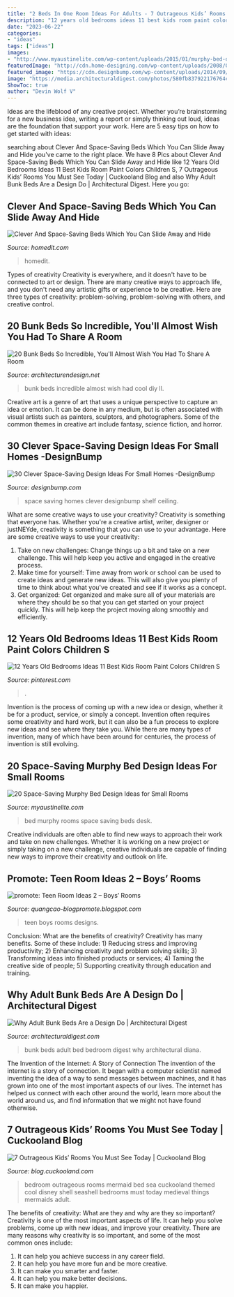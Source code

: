 ```yaml
---
title: "2 Beds In One Room Ideas For Adults - 7 Outrageous Kids’ Rooms You Must See Today"
description: "12 years old bedrooms ideas 11 best kids room paint colors children s"
date: "2023-06-22"
categories:
- "ideas"
tags: ["ideas"]
images:
- "http://www.myaustinelite.com/wp-content/uploads/2015/01/murphy-bed-design-ideas-for-small-rooms-in-blue-and-cream.jpg"
featuredImage: "http://cdn.home-designing.com/wp-content/uploads/2008/09/711.jpg"
featured_image: "https://cdn.designbump.com/wp-content/uploads/2014/09/space-saving-design-ideas-012.jpg"
image: "https://media.architecturaldigest.com/photos/580fb837922176764cf5d04b/master/w_1600%2Cc_limit/Studio-Lifestyle-adult-bunk-beds_02.jpg"
ShowToc: true
author: "Devin Wolf V"
---
```



Ideas are the lifeblood of any creative project. Whether you’re brainstorming for a new business idea, writing a report or simply thinking out loud, ideas are the foundation that support your work. Here are 5 easy tips on how to get started with ideas: 

	

		
searching about Clever And Space-Saving Beds Which You Can Slide Away and Hide you've came to the right place. We have 8 Pics about Clever And Space-Saving Beds Which You Can Slide Away and Hide like 12 Years Old Bedrooms Ideas 11 Best Kids Room Paint Colors Children S, 7 Outrageous Kids’ Rooms You Must See Today | Cuckooland Blog and also Why Adult Bunk Beds Are a Design Do | Architectural Digest. Here you go:
		
    
## Clever And Space-Saving Beds Which You Can Slide Away And Hide

<img loading=lazy src="https://cdn.homedit.com/wp-content/uploads/2014/01/kids-room-slide-bed.jpg" onerror="this.onerror=null;this.src='https://tse2.mm.bing.net/th?id=OIP.BTcAyoYnRadM1_HRBBln2wHaKd&amp;pid=15.1';" alt="Clever And Space-Saving Beds Which You Can Slide Away and Hide">

_Source: homedit.com_

>homedit. 

	

Types of creativity
Creativity is everywhere, and it doesn't have to be connected to art or design. There are many creative ways to approach life, and you don't need any artistic gifts or experience to be creative. Here are three types of creativity: problem-solving, problem-solving with others, and creative control.

    
## 20 Bunk Beds So Incredible, You&#039;ll Almost Wish You Had To Share A Room

<img loading=lazy src="http://cdn.architecturendesign.net/wp-content/uploads/2015/07/AD-Bunk-Beds-Ideas-14.jpg" onerror="this.onerror=null;this.src='https://tse2.mm.bing.net/th?id=OIP.kueA_RdH9Yyu-dQCeOZM9AHaIM&amp;pid=15.1';" alt="20 Bunk Beds So Incredible, You&#039;ll Almost Wish You Had To Share A Room">

_Source: architecturendesign.net_

>bunk beds incredible almost wish had cool diy ll. 

	

Creative art is a genre of art that uses a unique perspective to capture an idea or emotion. It can be done in any medium, but is often associated with visual artists such as painters, sculptors, and photographers. Some of the common themes in creative art include fantasy, science fiction, and horror.

    
## 30 Clever Space-Saving Design Ideas For Small Homes -DesignBump

<img loading=lazy src="https://cdn.designbump.com/wp-content/uploads/2014/09/space-saving-design-ideas-012.jpg" onerror="this.onerror=null;this.src='https://tse4.mm.bing.net/th?id=OIP.HWXpwpngd1phFnr-50t0_AHaJ4&amp;pid=15.1';" alt="30 Clever Space-Saving Design Ideas For Small Homes -DesignBump">

_Source: designbump.com_

>space saving homes clever designbump shelf ceiling. 

	

What are some creative ways to use your creativity?
Creativity is something that everyone has. Whether you're a creative artist, writer, designer or justNEYde, creativity is something that you can use to your advantage. Here are some creative ways to use your creativity: 
1. Take on new challenges: Change things up a bit and take on a new challenge. This will help keep you active and engaged in the creative process. 
2. Make time for yourself: Time away from work or school can be used to create ideas and generate new ideas. This will also give you plenty of time to think about what you've created and see if it works as a concept. 
3. Get organized: Get organized and make sure all of your materials are where they should be so that you can get started on your project quickly. This will help keep the project moving along smoothly and efficiently. 

    
## 12 Years Old Bedrooms Ideas 11 Best Kids Room Paint Colors Children S

<img loading=lazy src="https://i.pinimg.com/736x/01/8a/a9/018aa98f2dd2d74667a77febafdab305.jpg" onerror="this.onerror=null;this.src='https://tse1.mm.bing.net/th?id=OIP.QRJDUUojphFg7G0HqOp3IgHaLH&amp;pid=15.1';" alt="12 Years Old Bedrooms Ideas 11 Best Kids Room Paint Colors Children S">

_Source: pinterest.com_

>. 

	

Invention is the process of coming up with a new idea or design, whether it be for a product, service, or simply a concept. Invention often requires some creativity and hard work, but it can also be a fun process to explore new ideas and see where they take you. While there are many types of invention, many of which have been around for centuries, the process of invention is still evolving.

    
## 20 Space-Saving Murphy Bed Design Ideas For Small Rooms

<img loading=lazy src="http://www.myaustinelite.com/wp-content/uploads/2015/01/murphy-bed-design-ideas-for-small-rooms-in-blue-and-cream.jpg" onerror="this.onerror=null;this.src='https://tse1.mm.bing.net/th?id=OIP.4pHZFnJxTraCSAc8Bw4G-AHaJ3&amp;pid=15.1';" alt="20 Space-Saving Murphy Bed Design Ideas for Small Rooms">

_Source: myaustinelite.com_

>bed murphy rooms space saving beds desk. 

	

Creative individuals are often able to find new ways to approach their work and take on new challenges. Whether it is working on a new project or simply taking on a new challenge, creative individuals are capable of finding new ways to improve their creativity and outlook on life.

    
## Promote: Teen Room Ideas 2 – Boys’ Rooms

<img loading=lazy src="http://cdn.home-designing.com/wp-content/uploads/2008/09/711.jpg" onerror="this.onerror=null;this.src='https://tse3.mm.bing.net/th?id=OIP.nL0aHUFkVQrBlRI8LW9kaAHaFc&amp;pid=15.1';" alt="promote: Teen Room Ideas 2 – Boys’ Rooms">

_Source: quangcao-blogpromote.blogspot.com_

>teen boys rooms designs. 

	

Conclusion: What are the benefits of creativity?
Creativity has many benefits. Some of these include: 1) Reducing stress and improving productivity; 2) Enhancing creativity and problem solving skills; 3) Transforming ideas into finished products or services; 4) Taming the creative side of people; 5) Supporting creativity through education and training.

    
## Why Adult Bunk Beds Are A Design Do | Architectural Digest

<img loading=lazy src="https://media.architecturaldigest.com/photos/580fb837922176764cf5d04b/master/w_1600%2Cc_limit/Studio-Lifestyle-adult-bunk-beds_02.jpg" onerror="this.onerror=null;this.src='https://tse2.mm.bing.net/th?id=OIP.-7SoZaPpi-Ud7iE8Fgkr_gHaKR&amp;pid=15.1';" alt="Why Adult Bunk Beds Are a Design Do | Architectural Digest">

_Source: architecturaldigest.com_

>bunk beds adult bed bedroom digest why architectural diana. 

	

The Invention of the Internet: A Story of Connection
The invention of the internet is a story of connection. It began with a computer scientist named inventing the idea of a way to send messages between machines, and it has grown into one of the most important aspects of our lives. The internet has helped us connect with each other around the world, learn more about the world around us, and find information that we might not have found otherwise.

    
## 7 Outrageous Kids’ Rooms You Must See Today | Cuckooland Blog

<img loading=lazy src="http://blog.cuckooland.com/wp-content/uploads/2014/06/acquatic-bedroom.jpg" onerror="this.onerror=null;this.src='https://tse2.mm.bing.net/th?id=OIP.X6kaE-4bA76F-8LotPvNJgHaEv&amp;pid=15.1';" alt="7 Outrageous Kids’ Rooms You Must See Today | Cuckooland Blog">

_Source: blog.cuckooland.com_

>bedroom outrageous rooms mermaid bed sea cuckooland themed cool disney shell seashell bedrooms must today medieval things mermaids adult. 

	

The benefits of creativity: What are they and why are they so important?
Creativity is one of the most important aspects of life. It can help you solve problems, come up with new ideas, and improve your creativity. There are many reasons why creativity is so important, and some of the most common ones include: 
1) It can help you achieve success in any career field.
2) It can help you have more fun and be more creative. 
3) It can make you smarter and faster. 
4) It can help you make better decisions. 
5) It can make you happier.

